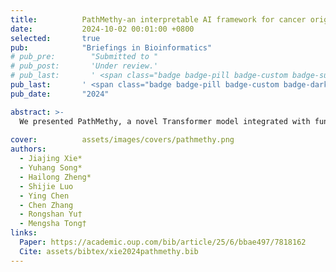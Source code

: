 ```yaml
---
title:          PathMethy-an interpretable AI framework for cancer origin tracing based on DNA methylation
date:           2024-10-02 00:01:00 +0800
selected:       true
pub:            "Briefings in Bioinformatics"
# pub_pre:        "Submitted to "
# pub_post:       'Under review.'
# pub_last:       ' <span class="badge badge-pill badge-custom badge-success">Spotlight</span>'
pub_last:       ' <span class="badge badge-pill badge-custom badge-dark">Journal</span>'
pub_date:       "2024"

abstract: >-
  We presented PathMethy, a novel Transformer model integrated with functional categories and crosstalk of pathways, to accurately trace the origin of tumors in CUP samples based on DNA methylation.
  
cover:          assets/images/covers/pathmethy.png
authors:
  - Jiajing Xie*
  - Yuhang Song*
  - Hailong Zheng*
  - Shijie Luo
  - Ying Chen
  - Chen Zhang
  - Rongshan Yu†
  - Mengsha Tong†
links:
  Paper: https://academic.oup.com/bib/article/25/6/bbae497/7818162
  Cite: assets/bibtex/xie2024pathmethy.bib
---
```

